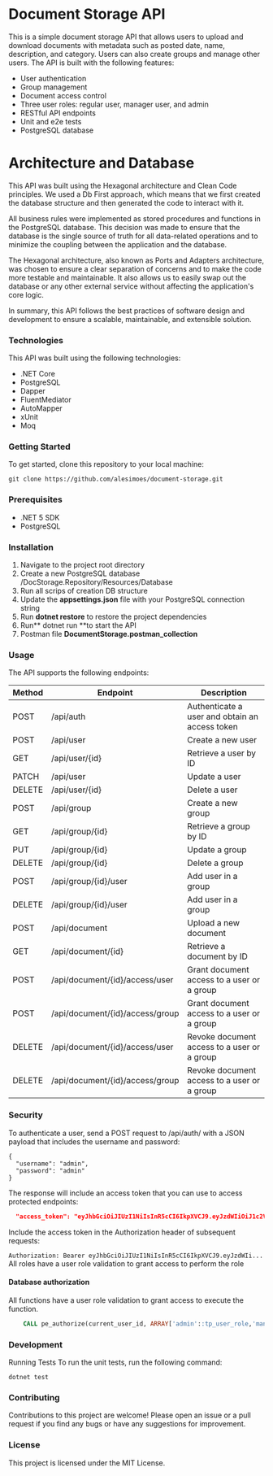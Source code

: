 # Document Storage API
This is a simple document storage API that allows users to upload and download documents with metadata such as posted date, name, description, and category. Users can also create groups and manage other users. The API is built with the following features:

- User authentication
- Group management
- Document access control
- Three user roles: regular user, manager user, and admin
- RESTful API endpoints
- Unit and e2e tests
- PostgreSQL database

# Architecture and Database
This API was built using the Hexagonal architecture and Clean Code principles. We used a Db First approach, which means that we first created the database structure and then generated the code to interact with it.

All business rules were implemented as stored procedures and functions in the PostgreSQL database. This decision was made to ensure that the database is the single source of truth for all data-related operations and to minimize the coupling between the application and the database.

The Hexagonal architecture, also known as Ports and Adapters architecture, was chosen to ensure a clear separation of concerns and to make the code more testable and maintainable. It also allows us to easily swap out the database or any other external service without affecting the application's core logic.

In summary, this API follows the best practices of software design and development to ensure a scalable, maintainable, and extensible solution.

### Technologies
This API was built using the following technologies:

 - .NET Core
 - PostgreSQL
 - Dapper
 - FluentMediator
 - AutoMapper
 - xUnit
 - Moq


### Getting Started
To get started, clone this repository to your local machine:

`git clone https://github.com/alesimoes/document-storage.git`

### Prerequisites
- .NET 5 SDK
- PostgreSQL

### Installation
1. Navigate to the project root directory
2. Create a new PostgreSQL database /DocStorage.Repository/Resources/Database
3. Run all scrips of creation DB structure
4. Update the **appsettings.json** file with your PostgreSQL connection string
5. Run **dotnet restore** to restore the project dependencies
6. Run** dotnet run **to start the API
7. Postman file **DocumentStorage.postman_collection**

### Usage
The API supports the following endpoints:

|Method|Endpoint|Description|
| ------------ | ------------ | ------------ |
|POST|/api/auth|Authenticate a user and obtain an access token|
|POST|/api/user|Create a new user|
|GET|/api/user/{id}| Retrieve a user by ID|
|PATCH|/api/user|Update a user|
|DELETE|/api/user/{id}|Delete a user|
|POST|/api/group|Create a new group|
|GET|/api/group/{id}|Retrieve a group by ID|
|PUT|/api/group/{id}|Update a group|
|DELETE|/api/group/{id}|Delete a group|
|POST|/api/group/{id}/user|Add user in a group|
|DELETE|/api/group/{id}/user|Add user in a group|
|POST|/api/document|Upload a new document|
|GET|/api/document/{id}|Retrieve a document by ID|
|POST|/api/document/{id}/access/user|Grant document access to a user or a group|
|POST|/api/document/{id}/access/group|Grant document access to a user or a group|
|DELETE|/api/document/{id}/access/user|Revoke document access to a user or a group|
|DELETE|/api/document/{id}/access/group|Revoke document access to a user or a group|

### Security

To authenticate a user, send a POST request to /api/auth/ with a JSON payload that includes the username and password:

    {
      "username": "admin",
      "password": "admin"
    }

The response will include an access token that you can use to access protected endpoints:

```json
  "access_token": "eyJhbGciOiJIUzI1NiIsInR5cCI6IkpXVCJ9.eyJzdWIiOiJ1c2VyMSIsImp0aSI6ImY4NDUzOGYyLWEyMDMtNDZk....
```
  
Include the access token in the Authorization header of subsequent requests:

`Authorization: Bearer eyJhbGciOiJIUzI1NiIsInR5cCI6IkpXVCJ9.eyJzdWIi...`
All roles have a user role validation to grant access to perform the role

#### Database authorization
All functions have a user role validation to grant access to execute the function.

```sql
    CALL pe_authorize(current_user_id, ARRAY['admin'::tp_user_role,'manager'::tp_user_role]);
```

### Development
Running Tests
To run the unit tests, run the following command:

`dotnet test`

### Contributing
Contributions to this project are welcome! Please open an issue or a pull request if you find any bugs or have any suggestions for improvement.

### License
This project is licensed under the MIT License.